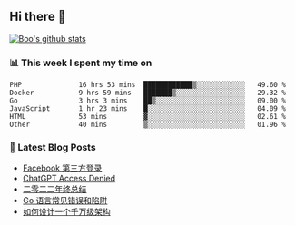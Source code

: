 ## Hi there 👋

[![Boo's github stats](https://github-readme-stats.vercel.app/api?username=0xAiKang)](https://github.com/anuraghazra/github-readme-stats)

<!-- [![Most Used Langs](https://github-readme-stats.vercel.app/api/top-langs/?username=0xAiKang)](https://github.com/anuraghazra/github-readme-stats) -->

### 📊 This week I spent my time on
<!--START_SECTION:waka-->

```text
PHP              16 hrs 53 mins  ████████████▒░░░░░░░░░░░░   49.60 %
Docker           9 hrs 59 mins   ███████▒░░░░░░░░░░░░░░░░░   29.32 %
Go               3 hrs 3 mins    ██▒░░░░░░░░░░░░░░░░░░░░░░   09.00 %
JavaScript       1 hr 23 mins    █░░░░░░░░░░░░░░░░░░░░░░░░   04.09 %
HTML             53 mins         ▓░░░░░░░░░░░░░░░░░░░░░░░░   02.61 %
Other            40 mins         ▒░░░░░░░░░░░░░░░░░░░░░░░░   01.96 %
```

<!--END_SECTION:waka-->

### 📕 Latest Blog Posts
<!-- BLOG-POST-LIST:START -->
- [Facebook 第三方登录](https://www.0x2beace.com/facebook-third-party-login/)
- [ChatGPT Access Denied](https://www.0x2beace.com/chatgpt-access-denied/)
- [二零二二年终总结](https://www.0x2beace.com/2022-year-end-summary/)
- [Go 语言常见错误和陷阱](https://www.0x2beace.com/gotchas-and-common-mistakes-in-go-golang/)
- [如何设计一个千万级架构](https://www.0x2beace.com/how-to-design-a-tens-of-millions-of-architecture/)
<!-- BLOG-POST-LIST:END -->

